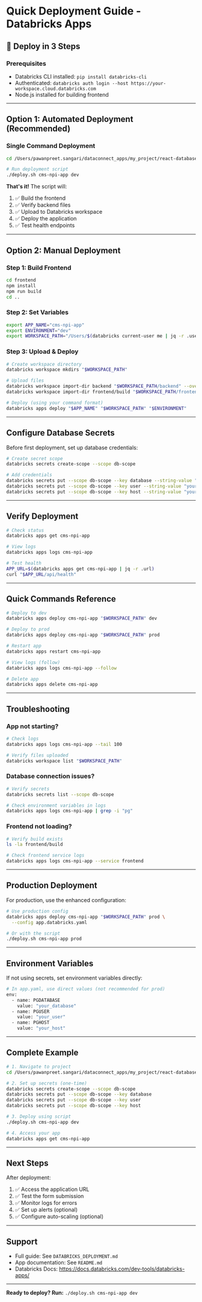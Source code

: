 # Quick Deployment Guide - Databricks Apps

## 🚀 Deploy in 3 Steps

### Prerequisites
- Databricks CLI installed: `pip install databricks-cli`
- Authenticated: `databricks auth login --host https://your-workspace.cloud.databricks.com`
- Node.js installed for building frontend

---

## Option 1: Automated Deployment (Recommended)

### Single Command Deployment

```bash
cd /Users/pawanpreet.sangari/dataconnect_apps/my_project/react-database-app

# Run deployment script
./deploy.sh cms-npi-app dev
```

**That's it!** The script will:
1. ✅ Build the frontend
2. ✅ Verify backend files
3. ✅ Upload to Databricks workspace
4. ✅ Deploy the application
5. ✅ Test health endpoints

---

## Option 2: Manual Deployment

### Step 1: Build Frontend
```bash
cd frontend
npm install
npm run build
cd ..
```

### Step 2: Set Variables
```bash
export APP_NAME="cms-npi-app"
export ENVIRONMENT="dev"
export WORKSPACE_PATH="/Users/$(databricks current-user me | jq -r .userName)/apps/$APP_NAME"
```

### Step 3: Upload & Deploy
```bash
# Create workspace directory
databricks workspace mkdirs "$WORKSPACE_PATH"

# Upload files
databricks workspace import-dir backend "$WORKSPACE_PATH/backend" --overwrite
databricks workspace import-dir frontend/build "$WORKSPACE_PATH/frontend" --overwrite

# Deploy (using your command format)
databricks apps deploy "$APP_NAME" "$WORKSPACE_PATH" "$ENVIRONMENT"
```

---

## Configure Database Secrets

Before first deployment, set up database credentials:

```bash
# Create secret scope
databricks secrets create-scope --scope db-scope

# Add credentials
databricks secrets put --scope db-scope --key database --string-value "your_database"
databricks secrets put --scope db-scope --key user --string-value "your_user@databricks.com"
databricks secrets put --scope db-scope --key host --string-value "your-host.azuredatabricks.net"
```

---

## Verify Deployment

```bash
# Check status
databricks apps get cms-npi-app

# View logs
databricks apps logs cms-npi-app

# Test health
APP_URL=$(databricks apps get cms-npi-app | jq -r .url)
curl "$APP_URL/api/health"
```

---

## Quick Commands Reference

```bash
# Deploy to dev
databricks apps deploy cms-npi-app "$WORKSPACE_PATH" dev

# Deploy to prod
databricks apps deploy cms-npi-app "$WORKSPACE_PATH" prod

# Restart app
databricks apps restart cms-npi-app

# View logs (follow)
databricks apps logs cms-npi-app --follow

# Delete app
databricks apps delete cms-npi-app
```

---

## Troubleshooting

### App not starting?
```bash
# Check logs
databricks apps logs cms-npi-app --tail 100

# Verify files uploaded
databricks workspace list "$WORKSPACE_PATH"
```

### Database connection issues?
```bash
# Verify secrets
databricks secrets list --scope db-scope

# Check environment variables in logs
databricks apps logs cms-npi-app | grep -i "pg"
```

### Frontend not loading?
```bash
# Verify build exists
ls -la frontend/build

# Check frontend service logs
databricks apps logs cms-npi-app --service frontend
```

---

## Production Deployment

For production, use the enhanced configuration:

```bash
# Use production config
databricks apps deploy cms-npi-app "$WORKSPACE_PATH" prod \
  --config app.databricks.yaml

# Or with the script
./deploy.sh cms-npi-app prod
```

---

## Environment Variables

If not using secrets, set environment variables directly:

```bash
# In app.yaml, use direct values (not recommended for prod)
env:
  - name: PGDATABASE
    value: "your_database"
  - name: PGUSER
    value: "your_user"
  - name: PGHOST
    value: "your_host"
```

---

## Complete Example

```bash
# 1. Navigate to project
cd /Users/pawanpreet.sangari/dataconnect_apps/my_project/react-database-app

# 2. Set up secrets (one-time)
databricks secrets create-scope --scope db-scope
databricks secrets put --scope db-scope --key database
databricks secrets put --scope db-scope --key user
databricks secrets put --scope db-scope --key host

# 3. Deploy using script
./deploy.sh cms-npi-app dev

# 4. Access your app
databricks apps get cms-npi-app
```

---

## Next Steps

After deployment:
1. ✅ Access the application URL
2. ✅ Test the form submission
3. ✅ Monitor logs for errors
4. ✅ Set up alerts (optional)
5. ✅ Configure auto-scaling (optional)

---

## Support

- Full guide: See `DATABRICKS_DEPLOYMENT.md`
- App documentation: See `README.md`
- Databricks Docs: https://docs.databricks.com/dev-tools/databricks-apps/

---

**Ready to deploy? Run:** `./deploy.sh cms-npi-app dev`

